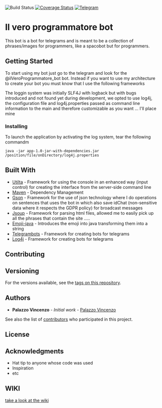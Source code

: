 ![Build Status](https://travis-ci.org/vincenzopalazzo/ilveroprogrammatorebotjava.svg?branch=master) [![Coverage Status](https://coveralls.io/repos/github/vincenzopalazzo/ilveroprogrammatorebotjava/badge.svg?branch=master)](https://coveralls.io/github/vincenzopalazzo/ilveroprogrammatorebotjava?branch=master) [![Telegram](http://trellobot.doomdns.org/telegrambadge.svg)](https://t.me/ilVeroProgrammatore_bot)
# Il vero programmatore bot 

This bot is a bot for telegrams and is meant to be a collection of phrases/images for programmers, like a spacobot but for programmers.

## Getting Started

To start using my bot just go to the telegram and look for the @ilVeroProgrammatore_bot bot.
Instead if you want to use my architecture to create your bot you must know that I use the following frameworks

The loggin system was initially SLF4J with logback but with bugs introduced and not found yet during development, we opted to use log4j, the configuration file and log4j.properties passed as command line information to the main and therefore customizable as you want ... I'll place mine

### Installing

To launch the application by activating the log system, tear the following commandm

```
java -jar app-1.0-jar-with-dependencies.jar /position/file/onDirectory/log4j.properties
```


## Built With

* [Utilta](https://github.com/vincenzopalazzo/ilveroprogrammatorebotjava/blob/master/app/src/lib/utilita.jar) - Framework for using the console in an enhanced way (input control) for creating the interface from the server-side command line
* [Maven](https://maven.apache.org/) - Dependency Management
* [Gson](https://github.com/google/gson) - Framework for the use of json technology where I do operations on sentences that uses the bot in which also save idChat (non-sensitive data where it respects the GDPR policy) for broadcast messages
* [Jsoup](https://github.com/jhy/jsoup) - Framework for parsing html files, allowed me to easily pick up all the phrases that contain the site .....
* [Emoji-java](https://github.com/vdurmont/emoji-java) - Introduces the emoji into java transforming them into a string
* [Telegrambots](https://github.com/rubenlagus/TelegramBots) - Framework for creating bots for telegrams
* [Log4j](https://github.com/apache/log4j) - Framework for creating bots for telegrams

## Contributing

## Versioning

For the versions available, see the [tags on this repository](https://github.com/vincenzopalazzo/ilveroprogrammatorebotjava/releases). 

## Authors

* **Palazzo Vincenzo** - *Initial work* - [Palazzo Vincenzo](https://github.com/vincenzopalazzo)

See also the list of [contributors](https://github.com/vincenzopalazzo/ilveroprogrammatorebotjava/graphs/contributors) who participated in this project.

## License


## Acknowledgments

* Hat tip to anyone whose code was used
* Inspiration
* etc


## WIKI
[take a look at the wiki](https://github.com/vincenzopalazzo/ilveroprogrammatorebotjava/wiki) 
